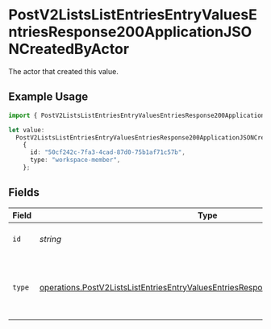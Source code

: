 # PostV2ListsListEntriesEntryValuesEntriesResponse200ApplicationJSONCreatedByActor

The actor that created this value.

## Example Usage

```typescript
import { PostV2ListsListEntriesEntryValuesEntriesResponse200ApplicationJSONCreatedByActor } from "attio-js/models/operations";

let value:
  PostV2ListsListEntriesEntryValuesEntriesResponse200ApplicationJSONCreatedByActor =
    {
      id: "50cf242c-7fa3-4cad-87d0-75b1af71c57b",
      type: "workspace-member",
    };
```

## Fields

| Field                                                                                                                                                                                  | Type                                                                                                                                                                                   | Required                                                                                                                                                                               | Description                                                                                                                                                                            |
| -------------------------------------------------------------------------------------------------------------------------------------------------------------------------------------- | -------------------------------------------------------------------------------------------------------------------------------------------------------------------------------------- | -------------------------------------------------------------------------------------------------------------------------------------------------------------------------------------- | -------------------------------------------------------------------------------------------------------------------------------------------------------------------------------------- |
| `id`                                                                                                                                                                                   | *string*                                                                                                                                                                               | :heavy_minus_sign:                                                                                                                                                                     | An ID to identify the actor.                                                                                                                                                           |
| `type`                                                                                                                                                                                 | [operations.PostV2ListsListEntriesEntryValuesEntriesResponse200ApplicationJSONType](../../models/operations/postv2listslistentriesentryvaluesentriesresponse200applicationjsontype.md) | :heavy_minus_sign:                                                                                                                                                                     | The type of actor. [Read more information on actor types here](/docs/actors).                                                                                                          |